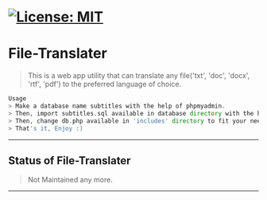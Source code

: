 # [![License: MIT](https://img.shields.io/badge/License-MIT-yellow.svg)](https://opensource.org/licenses/MIT)
# File-Translater
> This is a web app utility that can translate any file('txt', 'doc', 'docx', 'rtf', 'pdf') to the preferred language of choice.

```php
Usage
> Make a database name subtitles with the help of phpmyadmin.
> Then, import subtitles.sql available in database directory with the help of phpmyadmin.
> Then, change db.php available in 'includes' directory to fit your needs.
> That's it, Enjoy :)
```
___
## Status of File-Translater
> Not Maintained any more.
___

